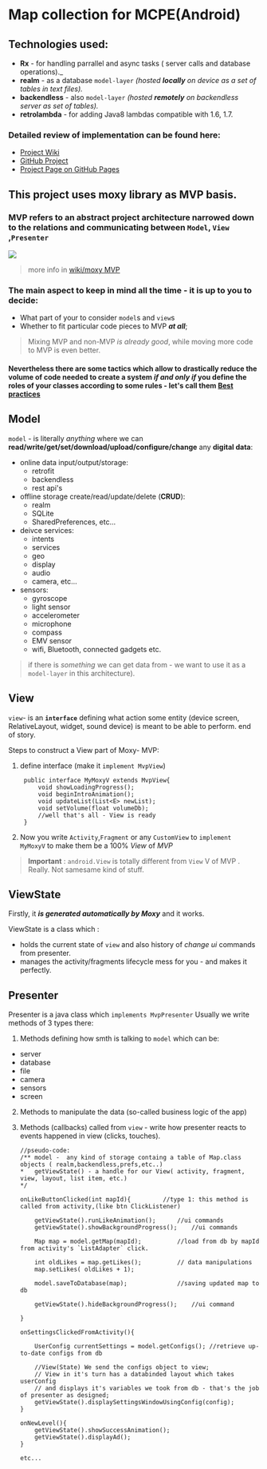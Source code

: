 # Map collection for MCPE(Android)


## Technologies used:
- **Rx** - for handling parrallel and async tasks ( server calls and database operations)._  
- **realm** - as a database `model-layer` _(hosted **locally** on device as a set of tables in text files)._
- **backendless** - also `model-layer` _(hosted **remotely** on backendless server as set of tables)._
- **retrolambda** - for adding Java8 lambdas compatible with 1.6, 1.7.

### Detailed review of implementation can be found here:
- [Project Wiki]()
- [GitHub Project](https://github.com/ffive/mcpe-maps-mvp/projects/1)
- [Project Page on GitHub Pages](https://ffive.github.com/mcpe-maps-mvp)

## This project uses moxy library as MVP basis.

### MVP refers to an abstract project architecture narrowed down to the relations and communicating  between `Model`, `View` ,`Presenter`

![](https://camo.githubusercontent.com/d0a4baaa8261d93d56367a0d82f3be91abdd95bf/68747470733a2f2f686162726173746f726167652e6f72672f66696c65732f6132652f6235312f3862342f61326562353138623436356134646639623437653638373934353139323730642e676966)

>more info in [wiki/moxy MVP](https://github.com/ffive/mcpe-maps-mvp/wiki/Moxy-MVP)

### The main aspect to keep in mind all the time - it is up to you to decide:
- What part of your to consider `model`s and `view`s
- Whether to fit particular code pieces to MVP _**at all**_;
  
>Mixing MVP and non-MVP *is already good*, while moving more code to MVP is even better.


#### Nevertheless there are some tactics which allow to drastically reduce the volume of code needed to create a system _if and **only if**_ **you define the roles of your classes** according to some rules - let's call them [**Best practices**](https://github.com/ffive/mcpe-maps-mvp/wiki/Best-Practices)

## Model
`model` - is literally _anything_ where we can **read/write/get/set/download/upload/configure/change** any **digital data**:
  
- online data input/output/storage:
   - retrofit
   - backendless
   - rest api's
- offline storage create/read/update/delete (**CRUD**):
  - realm
  - SQLite
  - SharedPreferences, etc...
- deivce services:
  - intents
  - services
  - geo
  - display
  - audio
  - camera, etc...
- sensors:
  - gyroscope
  - light sensor
  - accelerometer
  - microphone
  - compass
  - EMV sensor
  - wifi, Bluetooth, connected gadgets etc.

>if there is _something_ we can get data from - we want to use it as a `model-layer` in this architecture).

## View
`view`- is an **`interface`** defining what action some entity (device screen, RelativeLayout, widget, sound device)  is meant to be able to perform.
end of story.

Steps to construct a View part of Moxy- MVP:
  
1. define interface (make it `implement MvpView`)

		public interface MyMoxyV extends MvpView{
			void showLoadingProgress();
			void beginIntroAnimation();
			void updateList(List<E> newList);
			void setVolume(float volumeDb);
			//well that's all - View is ready
		}
		
2. Now you write `Activity`,`Fragment` or any `CustomView` to `implement MyMoxyV` to make them be a 100% _View_ of _MVP_

>**Important** : `android.View` is totally different from `View` V of MVP  . Really. Not samesame kind of stuff. 

## ViewState

Firstly, it **_is generated automatically by Moxy_** and it works.

ViewState is a class which :
  
- holds the current state of `view` and also history of _change ui_ commands from presenter.
- manages the activity/fragments lifecycle mess for you - and makes it perfectly.
  
## Presenter
Presenter is a java class which `implements MvpPresenter`
Usually we write methods of 3 types there:

1. Methods defining how smth is talking to `model` which can be: 
  - server
  - database
  - file
  - camera
  - sensors
  - screen
      
2. Methods to manipulate the data (so-called business logic of the app)
  
3. Methods (callbacks) called from `view` - write how presenter reacts to events happened in view (clicks, touches).
	```
	//pseudo-code:
	/** model -  any kind of storage containg a table of Map.class objects ( realm,backendless,prefs,etc..)
	*	getViewState() - a handle for our View( activity, fragment, view, layout, list item, etc.)		
	*/	

	onLikeButtonClicked(int mapId){			//type 1: this method is called from activity,(like btn ClickListener)
		
		getViewState().runLikeAnimation();		//ui commands
		getViewState().showBackgroundProgress();	//ui commands
		
		Map map = model.getMap(mapId); 		 	//load from db by mapId from activity's `ListAdapter` click.
		
		int oldLikes = map.getLikes();			// data manipulations
		map.setLikes( oldLikes + 1);
	
		model.saveToDatabase(map);    			//saving updated map to db 
		
		getViewState().hideBackgroundProgress();	//ui command
		
	}

	onSettingsClickedFromActivity(){
		
		UserConfig currentSettings = model.getConfigs(); //retrieve up-to-date configs from db
	
		//View(State) We send the configs object to view;
		// View in it's turn has a databinded layout which takes userConfig 
		// and displays it's variables we took from db - that's the job of presenter as designed;
		getViewState().displaySettingsWindowUsingConfig(config); 	
	}

	onNewLevel(){
		getViewState().showSuccessAnimation();
		getViewState().displayAd();
	}
	
	etc...
	```

